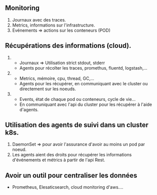## Monitoring
1. Journaux avec des traces.
2. Metrics, informations sur l'infrastructure.
3. Evénements => actions sur les conteneurs (POD)

## Récupérations des informations (cloud).

1.  - Journaux => Utilisation strict stdout, stderr
    - Agents pour récolter les traces, promethus, fluentd, logstash,...

2.  - Metrics, mémoire, cpu, thread, GC,...
    - Agents pour les récupérer, en communiquant avec le cluster ou directement sur les noeuds.

3.  - Events, état de chaque pod ou conteneurs, cycle de vie...
    - En communiquant avec l'api du cluster pour les récupérer à l'aide d'agents.

## Utilisation des agents de suivi dans un cluster k8s.

1. DaemonSet => pour avoir l'assurance d'avoir au moins un pod par noeud.
2. Les agents aient des droits pour récupérer les informations d'événements et métrics à partir de l'api Rest.

## Avoir un outil pour centraliser les données

- Prometheus, Elesaticsearch, cloud monitoring d'aws....